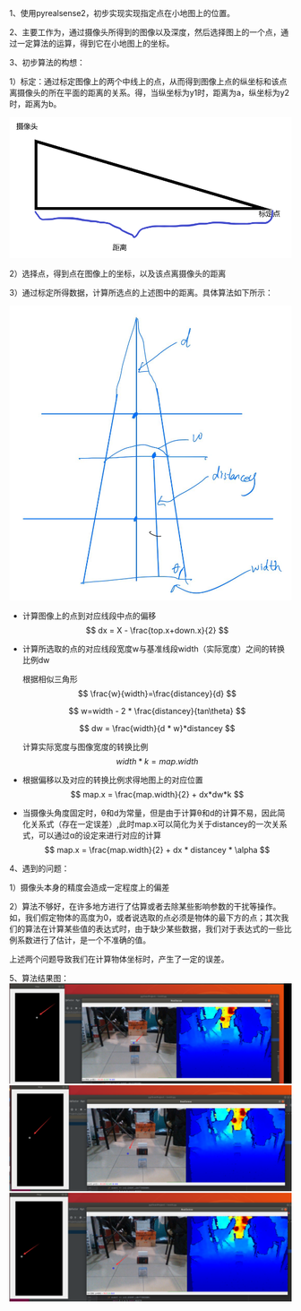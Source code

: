 1、使用pyrealsense2，初步实现实现指定点在小地图上的位置。

2、主要工作为，通过摄像头所得到的图像以及深度，然后选择图上的一个点，通过一定算法的运算，得到它在小地图上的坐标。

3、初步算法的构想：

1）标定：通过标定图像上的两个中线上的点，从而得到图像上点的纵坐标和该点离摄像头的所在平面的距离的关系。得，当纵坐标为y1时，距离为a，纵坐标为y2时，距离为b。

![结果图片](../images/camera2map_4.png)

2）选择点，得到点在图像上的坐标，以及该点离摄像头的距离

3）通过标定所得数据，计算所选点的上述图中的距离。具体算法如下所示：

![结果图片](../images/camera2map_3.png)

- 计算图像上的点到对应线段中点的偏移
  $$
  dx = X - \frac{top.x+down.x}{2}
  $$

- 计算所选取的点的对应线段宽度w与基准线段width（实际宽度）之间的转换比例dw

  根据相似三角形
  $$
  \frac{w}{width}=\frac{distancey}{d}
  $$

  $$
  w=width - 2 * \frac{distancey}{tan\theta}
  $$

  $$
  dw = \frac{width}{d * w}*distancey
  $$

  计算实际宽度与图像宽度的转换比例
  $$
  width * k = map.width
  $$

- 根据偏移以及对应的转换比例求得地图上的对应位置
  $$
  map.x = \frac{map.width}{2} + dx*dw*k
  $$

- 当摄像头角度固定时，θ和d为常量，但是由于计算θ和d的计算不易，因此简化关系式（存在一定误差）,此时map.x可以简化为关于distancey的一次关系式，可以通过α的设定来进行对应的计算
  $$
  map.x = \frac{map.width}{2} + dx * distancey * \alpha
  $$

4、遇到的问题：

1）摄像头本身的精度会造成一定程度上的偏差

2）算法不够好，在许多地方进行了估算或者去除某些影响参数的干扰等操作。如，我们假定物体的高度为0，或者说选取的点必须是物体的最下方的点；其次我们的算法在计算某些值的表达式时，由于缺少某些数据，我们对于表达式的一些比例系数进行了估计，是一个不准确的值。

上述两个问题导致我们在计算物体坐标时，产生了一定的误差。





5、算法结果图：
![结果图片](../images/camera2map_0.png)
![结果图片](../images/camera2map_1.png)
![结果图片](../images/camera2map_2.png)